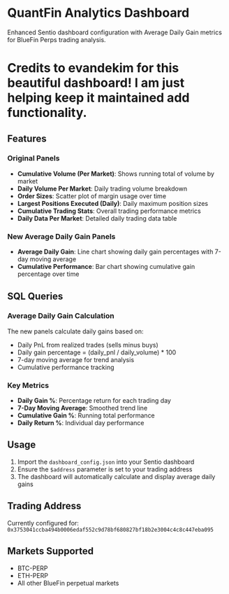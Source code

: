 # QuantFin Analytics Dashboard

Enhanced Sentio dashboard configuration with Average Daily Gain metrics for BlueFin Perps trading analysis.

# Credits to evandekim for this beautiful dashboard! I am just helping keep it maintained add functionality.

## Features

### Original Panels
- **Cumulative Volume (Per Market)**: Shows running total of volume by market
- **Daily Volume Per Market**: Daily trading volume breakdown
- **Order Sizes**: Scatter plot of margin usage over time
- **Largest Positions Executed (Daily)**: Daily maximum position sizes
- **Cumulative Trading Stats**: Overall trading performance metrics
- **Daily Data Per Market**: Detailed daily trading data table

### New Average Daily Gain Panels
- **Average Daily Gain**: Line chart showing daily gain percentages with 7-day moving average
- **Cumulative Performance**: Bar chart showing cumulative gain percentage over time

## SQL Queries

### Average Daily Gain Calculation
The new panels calculate daily gains based on:
- Daily PnL from realized trades (sells minus buys)
- Daily gain percentage = (daily_pnl / daily_volume) * 100
- 7-day moving average for trend analysis
- Cumulative performance tracking

### Key Metrics
- **Daily Gain %**: Percentage return for each trading day
- **7-Day Moving Average**: Smoothed trend line
- **Cumulative Gain %**: Running total performance
- **Daily Return %**: Individual day performance

## Usage

1. Import the `dashboard_config.json` into your Sentio dashboard
2. Ensure the `$address` parameter is set to your trading address
3. The dashboard will automatically calculate and display average daily gains

## Trading Address
Currently configured for: `0x3753041ccba494b0006edaf552c9d78bf680827bf18b2e3004c4c8c447eba095`

## Markets Supported
- BTC-PERP
- ETH-PERP
- All other BlueFin perpetual markets

